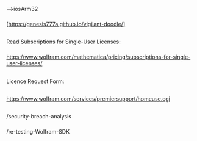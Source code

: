 -->iosArm32
###
[https://genesis777a.github.io/vigilant-doodle/]
##
##
Read Subscriptions for Single-User Licenses: 
###
https://www.wolfram.com/mathematica/pricing/subscriptions-for-single-user-licenses/
##
##
Licence Request Form:
##
https://www.wolfram.com/services/premiersupport/homeuse.cgi
##
###
/security-breach-analysis
###
/re-testing-Wolfram-SDK
